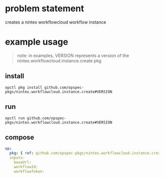 # problem statement
creates a nintex workflowcloud workflow instance

# example usage

> note: in examples, VERSION represents a version of the nintex.workflowcloud.instance.create pkg

## install

```shell
opctl pkg install github.com/opspec-pkgs/nintex.workflowcloud.instance.create#VERSION
```

## run

```
opctl run github.com/opspec-pkgs/nintex.workflowcloud.instance.create#VERSION
```

## compose

```yaml
op:
  pkg: { ref: github.com/opspec-pkgs/nintex.workflowcloud.instance.create#VERSION }
  inputs: 
    baseUrl:
    workflowId:
    workflowToken:
```
